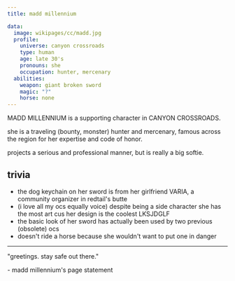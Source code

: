 ```yaml
---
title: madd millennium

data:
  image: wikipages/cc/madd.jpg
  profile:
    universe: canyon crossroads
    type: human
    age: late 30's
    pronouns: she
    occupation: hunter, mercenary
  abilities:
    weapon: giant broken sword
    magic: "?"
    horse: none
---
```


MADD MILLENNIUM is a supporting character in CANYON CROSSROADS.

she is a traveling (bounty, monster) hunter and mercenary, famous across the region for her expertise and code of honor.

projects a serious and professional manner, but is really a big softie.

## trivia

- the dog keychain on her sword is from her girlfriend VARIA, a community organizer in redtail's butte
- (i love all my ocs equally voice) despite being a side character she has the most art cus her design is the coolest LKSJDGLF
- the basic look of her sword has actually been used by two previous (obsolete) ocs
- doesn't ride a horse because she wouldn't want to put one in danger

---

"greetings. stay safe out there."

\- madd millennium's page statement
